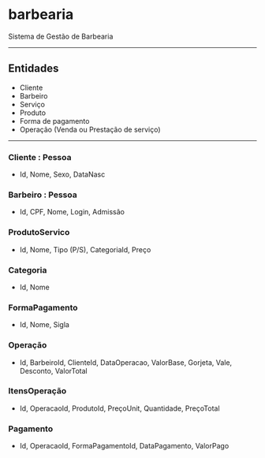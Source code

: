 # barbearia
Sistema de Gestão de Barbearia


---------

## Entidades
- Cliente
- Barbeiro
- Serviço
- Produto
- Forma de pagamento
- Operação (Venda ou Prestação de serviço)

---------

### Cliente : Pessoa
- Id, Nome, Sexo, DataNasc

### Barbeiro : Pessoa
- Id, CPF, Nome, Login, Admissão

### ProdutoServico
- Id, Nome, Tipo (P/S), CategoriaId, Preço

### Categoria
- Id, Nome

### FormaPagamento
- Id, Nome, Sigla

### Operação
- Id, BarbeiroId, ClienteId, DataOperacao, ValorBase, Gorjeta, Vale, Desconto, ValorTotal

### ItensOperação
- Id, OperacaoId, ProdutoId, PreçoUnit, Quantidade, PreçoTotal

### Pagamento
- Id, OperacaoId, FormaPagamentoId, DataPagamento, ValorPago
